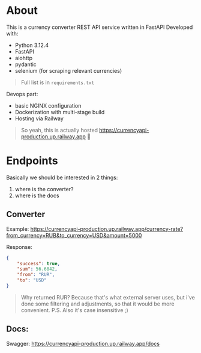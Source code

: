 # About
This is a currency converter REST API service written in FastAPI
Developed with:
- Python 3.12.4
- FastAPI
- aiohttp
- pydantic
- selenium (for scraping relevant currencies)

> Full list is in `requirements.txt`

Devops part:
- basic NGINX configuration
- Dockerization with multi-stage build
- Hosting via Railway

> So yeah, this is actually hosted https://currencyapi-production.up.railway.app 👀


# Endpoints
Basically we should be interested in 2 things:
1. where is the converter?
2. where is the docs

## Converter
Example: https://currencyapi-production.up.railway.app/currency-rate?from_currency=RUB&to_currency=USD&amount=5000

Response:
```json
{
	"success": true,
	"sum": 56.6842,
	"from": "RUR",
	"to": "USD"
}
```

> Why returned RUR? Because that's what external server uses, but i've done some filtering and adjustments, so that it would be more convenient.
> P.S. Also it's case insensitive ;)

## Docs:
Swagger: https://currencyapi-production.up.railway.app/docs

